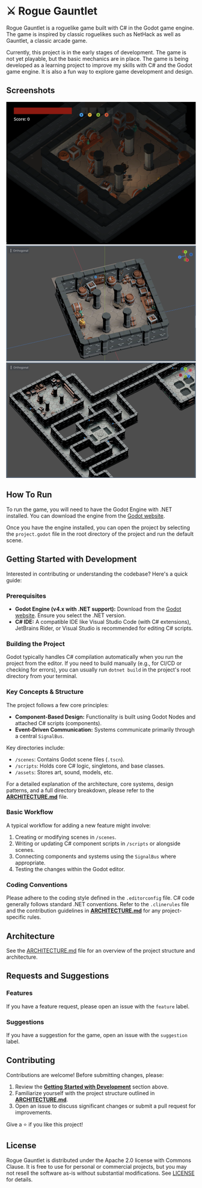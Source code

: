 # ⚔️ Rogue Gauntlet

Rogue Gauntlet is a roguelike game built with C# in the Godot game engine. The game is inspired by classic roguelikes such as NetHack as well as Gauntlet, a classic arcade game.

Currently, this project is in the early stages of development. The game is not yet playable, but the basic mechanics are in place. The game is being developed as a learning project to improve my skills with C# and the Godot game engine. It is also a fun way to explore game development and design.

## Screenshots

![In-Game Screenshot](./docs/in-game.png)
![Room Editor](./docs/room.png)
![Map Editor](./docs/map.png)

## How To Run

To run the game, you will need to have the Godot Engine with .NET installed. You can download the engine from the [Godot website](https://godotengine.org/).

Once you have the engine installed, you can open the project by selecting the `project.godot` file in the root directory of the project and run the default scene.

## Getting Started with Development

Interested in contributing or understanding the codebase? Here's a quick guide:

### Prerequisites

- **Godot Engine (v4.x with .NET support):** Download from the [Godot website](https://godotengine.org/). Ensure you select the .NET version.
- **C# IDE:** A compatible IDE like Visual Studio Code (with C# extensions), JetBrains Rider, or Visual Studio is recommended for editing C# scripts.

### Building the Project

Godot typically handles C# compilation automatically when you run the project from the editor. If you need to build manually (e.g., for CI/CD or checking for errors), you can usually run `dotnet build` in the project's root directory from your terminal.

### Key Concepts & Structure

The project follows a few core principles:

- **Component-Based Design:** Functionality is built using Godot Nodes and attached C# scripts (components).
- **Event-Driven Communication:** Systems communicate primarily through a central `SignalBus`.

Key directories include:

- `/scenes`: Contains Godot scene files (`.tscn`).
- `/scripts`: Holds core C# logic, singletons, and base classes.
- `/assets`: Stores art, sound, models, etc.

For a detailed explanation of the architecture, core systems, design patterns, and a full directory breakdown, please refer to the **[ARCHITECTURE.md](./ARCHITECTURE.md)** file.

### Basic Workflow

A typical workflow for adding a new feature might involve:

1.  Creating or modifying scenes in `/scenes`.
2.  Writing or updating C# component scripts in `/scripts` or alongside scenes.
3.  Connecting components and systems using the `SignalBus` where appropriate.
4.  Testing the changes within the Godot editor.

### Coding Conventions

Please adhere to the coding style defined in the `.editorconfig` file. C# code generally follows standard .NET conventions. Refer to the `.clinerules` file and the contribution guidelines in **[ARCHITECTURE.md](./ARCHITECTURE.md)** for any project-specific rules.

## Architecture

See the [ARCHITECTURE.md](./ARCHITECTURE.md) file for an overview of the project structure and architecture.

## Requests and Suggestions

### Features

If you have a feature request, please open an issue with the `feature` label.

### Suggestions

If you have a suggestion for the game, open an issue with the `suggestion` label.

## Contributing

Contributions are welcome! Before submitting changes, please:

1.  Review the **[Getting Started with Development](#getting-started-with-development)** section above.
2.  Familiarize yourself with the project structure outlined in **[ARCHITECTURE.md](./ARCHITECTURE.md)**.
3.  Open an issue to discuss significant changes or submit a pull request for improvements.

Give a ⭐️ if you like this project!

## License

Rogue Gauntlet is distributed under the Apache 2.0 license with Commons Clause. It is free to use for personal or commercial projects, but you may not resell the software as-is without substantial modifications. See [LICENSE](LICENSE) for details.
